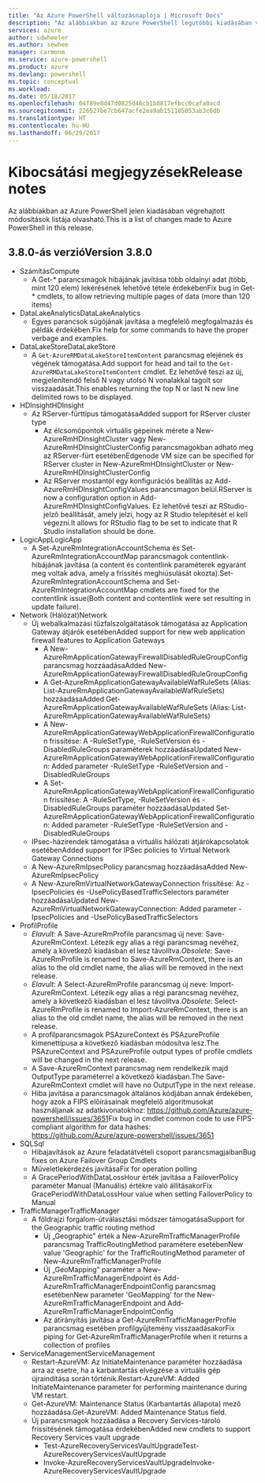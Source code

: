```yaml
---
title: "Az Azure PowerShell változásnaplója | Microsoft Docs"
description: "Az alábbiakban az Azure PowerShell legutóbbi kiadásában végrehajtott módosítások előzményei olvashatók."
services: azure
author: sdwheeler
ms.author: sewhee
manager: carmonm
ms.service: azure-powershell
ms.product: azure
ms.devlang: powershell
ms.topic: conceptual
ms.workload: 
ms.date: 05/18/2017
ms.openlocfilehash: 04f89e8d47d0825d46cb1b8817efbcc0cafa0acd
ms.sourcegitcommit: 226527be7cb647acfe2ea9ab151185053ab3c6db
ms.translationtype: HT
ms.contentlocale: hu-HU
ms.lasthandoff: 06/29/2017
---
```

# <a name="release-notes"></a><span data-ttu-id="e1466-103">Kibocsátási megjegyzések</span><span class="sxs-lookup"><span data-stu-id="e1466-103">Release notes</span></span>

<span data-ttu-id="e1466-104">Az alábbiakban az Azure PowerShell jelen kiadásában végrehajtott módosítások listája olvasható.</span><span class="sxs-lookup"><span data-stu-id="e1466-104">This is a list of changes made to Azure PowerShell in this release.</span></span>

## <a name="version-380"></a><span data-ttu-id="e1466-105">3.8.0-ás verzió</span><span class="sxs-lookup"><span data-stu-id="e1466-105">Version 3.8.0</span></span>
* <span data-ttu-id="e1466-106">Számítás</span><span class="sxs-lookup"><span data-stu-id="e1466-106">Compute</span></span>
  - <span data-ttu-id="e1466-107">A Get-* parancsmagok hibájának javítása több oldalnyi adat (több, mint 120 elem) lekérésének lehetővé tétele érdekében</span><span class="sxs-lookup"><span data-stu-id="e1466-107">Fix bug in Get-* cmdlets, to allow retrieving multiple pages of data (more than 120 items)</span></span>
* <span data-ttu-id="e1466-108">DataLakeAnalytics</span><span class="sxs-lookup"><span data-stu-id="e1466-108">DataLakeAnalytics</span></span>
  - <span data-ttu-id="e1466-109">Egyes parancsok súgójának javítása a megfelelő megfogalmazás és példák érdekében.</span><span class="sxs-lookup"><span data-stu-id="e1466-109">Fix help for some commands to have the proper verbage and examples.</span></span>
* <span data-ttu-id="e1466-110">DataLakeStore</span><span class="sxs-lookup"><span data-stu-id="e1466-110">DataLakeStore</span></span>
  - <span data-ttu-id="e1466-111">A `Get-AzureRMDataLakeStoreItemContent` parancsmag elejének és végének támogatása.</span><span class="sxs-lookup"><span data-stu-id="e1466-111">Add support for head and tail to the `Get-AzureRMDataLakeStoreItemContent` cmdlet.</span></span> <span data-ttu-id="e1466-112">Ez lehetővé teszi az új, megjelenítendő felső N vagy utolsó N vonalakkal tagolt sor visszaadását.</span><span class="sxs-lookup"><span data-stu-id="e1466-112">This enables returning the top N or last N new line delimited rows to be displayed.</span></span>
* <span data-ttu-id="e1466-113">HDInsight</span><span class="sxs-lookup"><span data-stu-id="e1466-113">HDInsight</span></span>
  - <span data-ttu-id="e1466-114">Az RServer-fürttípus támogatása</span><span class="sxs-lookup"><span data-stu-id="e1466-114">Added support for RServer cluster type</span></span>
    + <span data-ttu-id="e1466-115">Az élcsomópontok virtuális gépeinek mérete a New-AzureRmHDInsightCluster vagy New-AzureRmHDInsightClusterConfig parancsmagokban adható meg az RServer-fürt esetében</span><span class="sxs-lookup"><span data-stu-id="e1466-115">Edgenode VM size can be specified for RServer cluster in New-AzureRmHDInsightCluster or New-AzureRmHDInsightClusterConfig</span></span>
    + <span data-ttu-id="e1466-116">Az RServer mostantól egy konfigurációs beállítás az Add-AzureRmHDInsightConfigValues parancsmagon belül.</span><span class="sxs-lookup"><span data-stu-id="e1466-116">RServer is now a configuration option in Add-AzureRmHDInsightConfigValues.</span></span> <span data-ttu-id="e1466-117">Ez lehetővé teszi az RStudio-jelző beállítását, amely jelzi, hogy az R Studio telepítését el kell végezni.</span><span class="sxs-lookup"><span data-stu-id="e1466-117">It allows for RStudio flag to be set to indicate that R Studio installation should be done.</span></span>
* <span data-ttu-id="e1466-118">LogicApp</span><span class="sxs-lookup"><span data-stu-id="e1466-118">LogicApp</span></span>
  - <span data-ttu-id="e1466-119">A Set-AzureRmIntegrationAccountSchema és Set-AzureRmIntegrationAccountMap parancsmagok contentlink-hibájának javítása (a content és contentlink paraméterek egyaránt meg voltak adva, amely a frissítés meghiúsulását okozta).</span><span class="sxs-lookup"><span data-stu-id="e1466-119">Set-AzureRmIntegrationAccountSchema and Set-AzureRmIntegrationAccountMap cmdlets are fixed for the contentlink issue(Both content and contentlink were set resulting in update failure).</span></span>
* <span data-ttu-id="e1466-120">Network (Hálózat)</span><span class="sxs-lookup"><span data-stu-id="e1466-120">Network</span></span>
  - <span data-ttu-id="e1466-121">Új webalkalmazási tűzfalszolgáltatások támogatása az Application Gateway átjárók esetében</span><span class="sxs-lookup"><span data-stu-id="e1466-121">Added support for new web application firewall features to Application Gateways</span></span>
    + <span data-ttu-id="e1466-122">A New-AzureRmApplicationGatewayFirewallDisabledRuleGroupConfig parancsmag hozzáadása</span><span class="sxs-lookup"><span data-stu-id="e1466-122">Added New-AzureRmApplicationGatewayFirewallDisabledRuleGroupConfig</span></span>
    + <span data-ttu-id="e1466-123">A Get-AzureRmApplicationGatewayAvailableWafRuleSets (Alias: List-AzureRmApplicationGatewayAvailableWafRuleSets) hozzáadása</span><span class="sxs-lookup"><span data-stu-id="e1466-123">Added Get-AzureRmApplicationGatewayAvailableWafRuleSets (Alias: List-AzureRmApplicationGatewayAvailableWafRuleSets)</span></span>
    + <span data-ttu-id="e1466-124">A New-AzureRmApplicationGatewayWebApplicationFirewallConfiguration frissítése: A -RuleSetType, -RuleSetVersion és -DisabledRuleGroups paraméterek hozzáadása</span><span class="sxs-lookup"><span data-stu-id="e1466-124">Updated New-AzureRmApplicationGatewayWebApplicationFirewallConfiguration: Added parameter -RuleSetType -RuleSetVersion and -DisabledRuleGroups</span></span>
    + <span data-ttu-id="e1466-125">A Set-AzureRmApplicationGatewayWebApplicationFirewallConfiguration frissítése: A -RuleSetType, -RuleSetVersion és -DisabledRuleGroups paraméter hozzáadása</span><span class="sxs-lookup"><span data-stu-id="e1466-125">Updated Set-AzureRmApplicationGatewayWebApplicationFirewallConfiguration: Added parameter -RuleSetType -RuleSetVersion and -DisabledRuleGroups</span></span>
  - <span data-ttu-id="e1466-126">IPsec-házirendek támogatása a virtuális hálózati átjárókapcsolatok esetében</span><span class="sxs-lookup"><span data-stu-id="e1466-126">Added support for IPSec policies to Virtual Network Gateway Connections</span></span>
  - <span data-ttu-id="e1466-127">A New-AzureRmIpsecPolicy parancsmag hozzáadása</span><span class="sxs-lookup"><span data-stu-id="e1466-127">Added New-AzureRmIpsecPolicy</span></span>
  - <span data-ttu-id="e1466-128">A New-AzureRmVirtualNetworkGatewayConnection frissítése: Az -IpsecPolicies és -UsePolicyBasedTrafficSelectors paraméter hozzáadása</span><span class="sxs-lookup"><span data-stu-id="e1466-128">Updated New-AzureRmVirtualNetworkGatewayConnection: Added parameter -IpsecPolicies and -UsePolicyBasedTrafficSelectors</span></span>
* <span data-ttu-id="e1466-129">Profil</span><span class="sxs-lookup"><span data-stu-id="e1466-129">Profile</span></span>
  - <span data-ttu-id="e1466-130">*Elavult*: A Save-AzureRmProfile parancsmag új neve: Save-AzureRmContext. Létezik egy alias a régi parancsmag nevéhez, amely a következő kiadásban el lesz távolítva.</span><span class="sxs-lookup"><span data-stu-id="e1466-130">*Obsolete*: Save-AzureRmProfile is renamed to Save-AzureRmContext, there is an alias to the old cmdlet name, the alias will be removed in the next release.</span></span>
  - <span data-ttu-id="e1466-131">*Elavult*: A Select-AzureRmProfile parancsmag új neve: Import-AzureRmContext. Létezik egy alias a régi parancsmag nevéhez, amely a következő kiadásban el lesz távolítva.</span><span class="sxs-lookup"><span data-stu-id="e1466-131">*Obsolete*: Select-AzureRmProfile is renamed to Import-AzureRmContext, there is an alias to the old cmdlet name, the alias will be removed in the next release.</span></span>
  - <span data-ttu-id="e1466-132">A profilparancsmagok PSAzureContext és PSAzureProfile kimenettípusa a következő kiadásban módosítva lesz.</span><span class="sxs-lookup"><span data-stu-id="e1466-132">The PSAzureContext and PSAzureProfile output types of profile cmdlets will be changed in the next release.</span></span>
  - <span data-ttu-id="e1466-133">A Save-AzureRmContext parancsmag nem rendelkezik majd OutputType paraméterrel a következő kiadásban.</span><span class="sxs-lookup"><span data-stu-id="e1466-133">The Save-AzureRmContext cmdlet will have no OutputType in the next release.</span></span>
  - <span data-ttu-id="e1466-134">Hiba javítása a parancsmagok általános kódjában annak érdekében, hogy azok a FIPS előírásainak megfelelő algoritmusokat használjanak az adatkivonatokhoz: https://github.com/Azure/azure-powershell/issues/3651</span><span class="sxs-lookup"><span data-stu-id="e1466-134">Fix bug in cmdlet common code to use FIPS-compliant algorithm for data hashes: https://github.com/Azure/azure-powershell/issues/3651</span></span>
* <span data-ttu-id="e1466-135">SQL</span><span class="sxs-lookup"><span data-stu-id="e1466-135">Sql</span></span>
  - <span data-ttu-id="e1466-136">Hibajavítások az Azure feladatátvételi csoport parancsmagjaiban</span><span class="sxs-lookup"><span data-stu-id="e1466-136">Bug fixes on Azure Failover Group Cmdlets</span></span>
  - <span data-ttu-id="e1466-137">Műveletlekérdezés javítása</span><span class="sxs-lookup"><span data-stu-id="e1466-137">Fix for operation polling</span></span>
  - <span data-ttu-id="e1466-138">A GracePeriodWithDataLossHour érték javítása a FailoverPolicy paraméter Manual (Manuális) értékre való állításakor</span><span class="sxs-lookup"><span data-stu-id="e1466-138">Fix GracePeriodWithDataLossHour value when setting FailoverPolicy to Manual</span></span>
* <span data-ttu-id="e1466-139">TrafficManager</span><span class="sxs-lookup"><span data-stu-id="e1466-139">TrafficManager</span></span>
  - <span data-ttu-id="e1466-140">A földrajzi forgalom-útválasztási módszer támogatása</span><span class="sxs-lookup"><span data-stu-id="e1466-140">Support for the Geographic traffic routing method</span></span>
    + <span data-ttu-id="e1466-141">Új „Geographic” érték a New-AzureRmTrafficManagerProfile parancsmag TrafficRoutingMethod paramétere esetében</span><span class="sxs-lookup"><span data-stu-id="e1466-141">New value 'Geographic' for the TrafficRoutingMethod parameter of New-AzureRmTrafficManagerProfile</span></span>
    + <span data-ttu-id="e1466-142">Új „GeoMapping” paraméter a New-AzureRmTrafficManagerEndpoint és Add-AzureRmTrafficManagerEndpointConfig parancsmag esetében</span><span class="sxs-lookup"><span data-stu-id="e1466-142">New parameter 'GeoMapping' for the New-AzureRmTrafficManagerEndpoint and Add-AzureRmTrafficManagerEndpointConfig</span></span>
    + <span data-ttu-id="e1466-143">Az átirányítás javítása a Get-AzureRmTrafficManagerProfile parancsmag esetében profilgyűjtemény visszaadásakor</span><span class="sxs-lookup"><span data-stu-id="e1466-143">Fix piping for Get-AzureRmTrafficManagerProfile when it returns a collection of profiles</span></span>
* <span data-ttu-id="e1466-144">ServiceManagement</span><span class="sxs-lookup"><span data-stu-id="e1466-144">ServiceManagement</span></span>
  - <span data-ttu-id="e1466-145">Restart-AzureVM: Az InitiateMaintenance paraméter hozzáadása arra az esetre, ha a karbantartás elvégzése a virtuális gép újraindítása során történik.</span><span class="sxs-lookup"><span data-stu-id="e1466-145">Restart-AzureVM: Added InitiateMaintenance parameter for performing maintenance during VM restart.</span></span>
  - <span data-ttu-id="e1466-146">Get-AzureVM: Maintenance Status (Karbantartás állapota) mező hozzáadása.</span><span class="sxs-lookup"><span data-stu-id="e1466-146">Get-AzureVM: Added Maintenance Status field.</span></span>
  - <span data-ttu-id="e1466-147">Új parancsmagok hozzáadása a Recovery Services-tároló frissítésének támogatása érdekében</span><span class="sxs-lookup"><span data-stu-id="e1466-147">Added new cmdlets to support Recovery Services vault upgrade</span></span>
    + <span data-ttu-id="e1466-148">Test-AzureRecoveryServicesVaultUpgrade</span><span class="sxs-lookup"><span data-stu-id="e1466-148">Test-AzureRecoveryServicesVaultUpgrade</span></span>
    + <span data-ttu-id="e1466-149">Invoke-AzureRecoveryServicesVaultUpgrade</span><span class="sxs-lookup"><span data-stu-id="e1466-149">Invoke-AzureRecoveryServicesVaultUpgrade</span></span>

